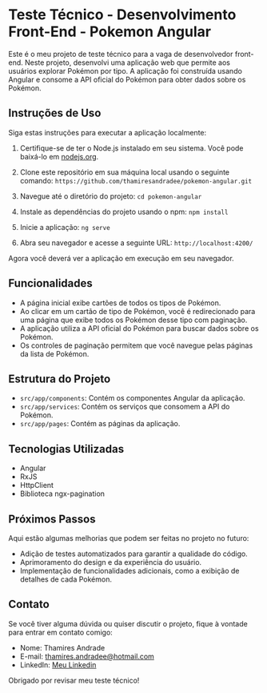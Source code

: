 # Teste Técnico - Desenvolvimento Front-End - Pokemon Angular

Este é o meu projeto de teste técnico para a vaga de desenvolvedor front-end. Neste projeto, desenvolvi uma aplicação web que permite aos usuários explorar Pokémon por tipo. A aplicação foi construída usando Angular e consome a API oficial do Pokémon para obter dados sobre os Pokémon.

## Instruções de Uso

Siga estas instruções para executar a aplicação localmente:

1. Certifique-se de ter o Node.js instalado em seu sistema. Você pode baixá-lo em [nodejs.org](https://nodejs.org/).

2. Clone este repositório em sua máquina local usando o seguinte comando:
`https://github.com/thamiresandradee/pokemon-angular.git`

3. Navegue até o diretório do projeto: `cd pokemon-angular`

4. Instale as dependências do projeto usando o npm: `npm install`

5. Inicie a aplicação: `ng serve`

6. Abra seu navegador e acesse a seguinte URL: `http://localhost:4200/`


Agora você deverá ver a aplicação em execução em seu navegador.

## Funcionalidades

- A página inicial exibe cartões de todos os tipos de Pokémon.
- Ao clicar em um cartão de tipo de Pokémon, você é redirecionado para uma página que exibe todos os Pokémon desse tipo com paginação.
- A aplicação utiliza a API oficial do Pokémon para buscar dados sobre os Pokémon.
- Os controles de paginação permitem que você navegue pelas páginas da lista de Pokémon.

## Estrutura do Projeto

- `src/app/components`: Contém os componentes Angular da aplicação.
- `src/app/services`: Contém os serviços que consomem a API do Pokémon.
- `src/app/pages`: Contém as páginas da aplicação.

## Tecnologias Utilizadas

- Angular
- RxJS
- HttpClient
- Biblioteca ngx-pagination

## Próximos Passos

Aqui estão algumas melhorias que podem ser feitas no projeto no futuro:

- Adição de testes automatizados para garantir a qualidade do código.
- Aprimoramento do design e da experiência do usuário.
- Implementação de funcionalidades adicionais, como a exibição de detalhes de cada Pokémon.

## Contato

Se você tiver alguma dúvida ou quiser discutir o projeto, fique à vontade para entrar em contato comigo:

- Nome: Thamires Andrade
- E-mail: thamires.andradee@hotmail.com
- LinkedIn: [Meu Linkedin](https://www.linkedin.com/in/thamires-andradee/)

Obrigado por revisar meu teste técnico!

